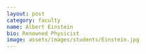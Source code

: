 ```yaml
---
layout: post
category: faculty
name: Albert Einstein
bio: Renowned Physicist
image: assets/images/students/Einstein.jpg
---
```

